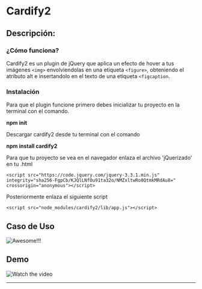 # Cardify2

## Descripción:

### ¿Cómo funciona?

Cardify2 es un plugin de jQuery que aplica un efecto de hover a tus imágenes `<img>` envolviendolas en una etiqueta `<figure>`, obteniendo el atributo alt e insertandolo en el texto de una etiqueta `<figcaption`.



### Instalación

Para que el plugin funcione primero debes inicializar tu proyecto en la terminal con el comando.

**npm init**

Descargar cardify2 desde tu terminal con el comando

**npm install cardify2**

Para que tu proyecto se vea en el navegador enlaza el archivo 'jQuerizado' en tu .html

`<script src="https://code.jquery.com/jquery-3.3.1.min.js" integrity="sha256-FgpCb/KJQlLNfOu91ta32o/NMZxltwRo8QtmkMRdAu8=" crossorigin="anonymous"></script>`

Posteriormente enlaza el siguiente script

`<script src="node_modules/cardify2/lib/app.js"></script>`

## Caso de Uso

<section class="cardify">
    <img src="https://media.giphy.com/media/vA13Ugiljn4aI/giphy.gif" alt="Awesome!!!">
</section>

## Demo

![Watch the video](assets/video/demo.gif)





***
